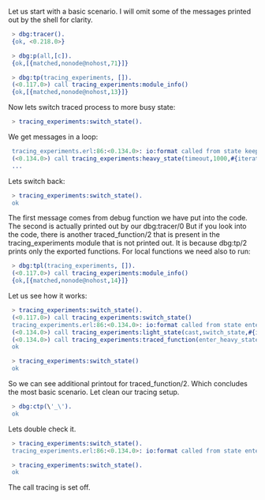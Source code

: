 Let us start with a basic scenario. I will omit some of the messages printed out by the shell for clarity. 
```erlang
 > dbg:tracer().  
 {ok, <0.218.0>}
 ``` 
```erlang 
 > dbg:p(all,[c]).
 {ok,[{matched,nonode@nohost,71}]}
```
```erlang
 > dbg:tp(tracing_experiments, []).
 (<0.117.0>) call tracing_experiments:module_info()
 {ok,[{matched,nonode@nohost,13}]}
```
Now lets switch traced process to more busy state:
```erlang
 > tracing_experiments:switch_state().
```
We get messages in a loop:
```erlang
 tracing_experiments.erl:86:<0.134.0>: io:format called from state keep_heavy_state number 8
 (<0.134.0>) call tracing_experiments:heavy_state(timeout,1000,#{iterator =&gt; 8})
 ...
```
Lets switch back:
```erlang
 > tracing_experiments:switch_state().
 ok
```

The first message comes from debug function we have put into the code.
The second is actually printed out by our <bold>dbg:tracer/0</bold>
But if you look into the code, there is another <bold>traced_function/2</bold> that is present in the
tracing_experiments module that is not printed out. It is because <bold>dbg:tp/2</bold> prints only the exported functions.
For local functions we need also to run:
```erlang
 > dbg:tpl(tracing_experiments, []).
 (<0.117.0>) call tracing_experiments:module_info()
 {ok,[{matched,nonode@nohost,14}]}
```
Let us see how it works:
```erlang
 > tracing_experiments:switch_state().
 (<0.117.0>) call tracing_experiments:switch_state()
 tracing_experiments.erl:86:<0.134.0>: io:format called from state enter_heavy_state number 26
 (<0.134.0>) call tracing_experiments:light_state(cast,switch_state,#{iterator => 26})
 (<0.134.0>) call tracing_experiments:traced_function(enter_heavy_state,26)
 ok
```
```erlang
 > tracing_experiments:switch_state()
 ok 
```

So we can see additional printout for <bold>traced_function/2</bold>.
Which concludes the most basic scenario.
Let clean our tracing setup.
```erlang
 > dbg:ctp(\'_\').
 ok
```
Lets double check it.
```erlang
 > tracing_experiments:switch_state().
 tracing_experiments.erl:86:<0.134.0>: io:format called from state enter_light_state number 39
```
```erlang
 > tracing_experiments:switch_state().
 ok
```
The call tracing is set off.


